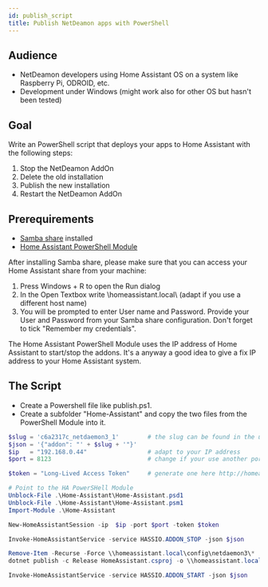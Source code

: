 ```yaml
---
id: publish_script
title: Publish NetDeamon apps with PowerShell
---
```


## Audience
- NetDeamon developers using Home Assistant OS on a system like Raspberry  Pi, ODROID, etc. 
- Development under Windows (might work also for other OS but hasn't been tested)

## Goal
Write an PowerShell script that deploys your apps to Home Assistant with the following steps:

1. Stop the NetDeamon AddOn
2. Delete the old installation
3. Publish the new installation
4. Restart the NetDeamon AddOn

## Prerequirements
- [Samba share](https://github.com/home-assistant/addons/tree/master/samba) installed
- [Home Assistant PowerShell Module](https://github.com/flemmingss/Home-Assistant-PowerShell-Module)

After installing Samba share, please make sure that you can access your Home Assistant share from your machine:
1. Press Windows + R to open the Run dialog
2. In the Open Textbox write \\homeassistant.local\ (adapt if you use a different host name)
3. You will be prompted to enter User name and Password. Provide your User and Password from your Samba share configuration. Don't forget to tick "Remember my credentials".

The Home Assistant PowerShell Module uses the IP address of Home Assistant to start/stop the addons. It's a anyway a good idea to give a fix IP address to your Home Assistant system.

## The Script

- Create a Powershell file like publish.ps1.
- Create a subfolder "Home-Assistant" and copy the two files from the PowerShell Module into it.

```powershell
$slug = 'c6a2317c_netdaemon3_1'        # the slug can be found in the url of the browser when navigating to the NetDeamon addon
$json = '{"addon": "' + $slug + '"}'   
$ip   = "192.168.0.44"                 # adapt to your IP address
$port = 8123                           # change if your use another port

$token = "Long-Lived Access Token"     # generate one here http://homeassistant.local:8123/profile 

# Point to the HA PowerSHell Module
Unblock-File .\Home-Assistant\Home-Assistant.psd1
Unblock-File .\Home-Assistant\Home-Assistant.psm1
Import-Module .\Home-Assistant

New-HomeAssistantSession -ip  $ip -port $port -token $token

Invoke-HomeAssistantService -service HASSIO.ADDON_STOP -json $json

Remove-Item -Recurse -Force \\homeassistant.local\config\netdaemon3\*
dotnet publish -c Release HomeAssistant.csproj -o \\homeassistant.local\config\netdaemon3

Invoke-HomeAssistantService -service HASSIO.ADDON_START -json $json
```
